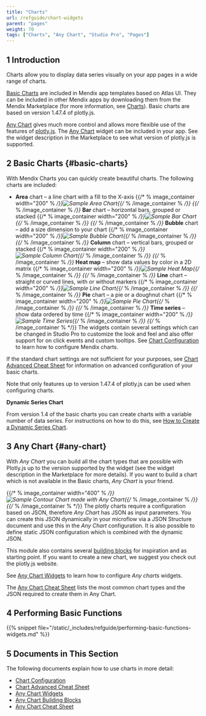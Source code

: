 ```yaml
---
title: "Charts"
url: /refguide/chart-widgets
parent: "pages"
weight: 70
tags: ["Charts", "Any Chart", "Studio Pro", "Pages"]
---
```


## 1 Introduction

Charts allow you to display data series visually on your app pages in a wide range of charts.

[Basic Charts](#basic-charts) are included in Mendix app templates based on Atlas UI. They can be included in other Mendix apps by downloading them from the Mendix Marketplace (for more information, see [Charts](/appstore/widgets/charts)). Basic charts are based on version 1.47.4 of plotly.js.

[Any Chart](#any-chart) gives much more control and allows more flexible use of the features of [plotly.js](https://plot.ly/). The [Any Chart](/appstore/modules/any-chart) widget can be included in your app. See the widget description in the Marketplace to see what version of plotly.js is supported.

## 2 Basic Charts {#basic-charts}

With Mendix Charts you can quickly create beautiful charts. The following charts are included:

* **Area** chart – a line chart with a fill to the X-axis {{/* % image_container width="200" % */}}![Sample Area Chart](/attachments/refguide/modeling/pages/chart-widgets/sample-area-chart.png){{/* % /image_container % */}}
{{/* % /image_container % */}}* **Bar** chart – horizontal bars, grouped or stacked {{/* % image_container width="200" % */}}![Sample Bar Chart](/attachments/refguide/modeling/pages/chart-widgets/sample-bar-chart.png){{/* % /image_container % */}}
{{/* % /image_container % */}}* **Bubble** chart – add a size dimension to your chart {{/* % image_container width="200" % */}}![Sample Bubble Chart](/attachments/refguide/modeling/pages/chart-widgets/sample-bubble-chart.png){{/* % /image_container % */}}
{{/* % /image_container % */}}* **Column** chart – vertical bars, grouped or stacked {{/* % image_container width="200" % */}}![Sample Column Chart](/attachments/refguide/modeling/pages/chart-widgets/sample-column-chart.png){{/* % /image_container % */}}
{{/* % /image_container % */}}* **Heat map** – show data values by color in a 2D matrix {{/* % image_container width="200" % */}}![Sample Heat Map](/attachments/refguide/modeling/pages/chart-widgets/sample-heat-map.png){{/* % /image_container % */}}
{{/* % /image_container % */}}* **Line** chart – straight or curved lines, with or without markers {{/* % image_container width="200" % */}}![Sample Line Chart](/attachments/refguide/modeling/pages/chart-widgets/sample-line-chart.png){{/* % /image_container % */}}
{{/* % /image_container % */}}* **Pie** chart – a pie or a doughnut chart {{/* % image_container width="200" % */}}![Sample Pie Chart](/attachments/refguide/modeling/pages/chart-widgets/sample-pie-chart.png){{/* % /image_container % */}}
{{/* % /image_container % */}}* **Time series** – show data ordered by time {{/* % image_container width="200" % */}}![Sample Time Series](/attachments/refguide/modeling/pages/chart-widgets/sample-time-series.png){{/* % /image_container % */}}
{{/* % /image_container % */}}
The widgets contain several settings which can be changed in Studio Pro to customize the look and feel and also offer support for on click events and custom tooltips. See [Chart Configuration](charts-configuration) to learn how to configure Mendix charts.

If the standard chart settings are not sufficient for your purposes, see [Chart Advanced Cheat Sheet](charts-advanced-cheat-sheet) for information on advanced configuration of your basic charts.

Note that only features up to version 1.47.4 of plotly.js can be used when configuring charts.

**Dynamic Series Chart**

From version 1.4 of the basic charts you can create charts with a variable number of data series. For instructions on how to do this, see [How to Create a Dynamic Series Chart](/howto/front-end/charts-dynamic-series).

## 3 Any Chart {#any-chart}

With *Any Chart* you can build all the chart types that are possible with Plotly.js up to the version supported by the widget (see the widget description in the Marketplace for more details). If you want to build a chart which is not available in the Basic charts, *Any Chart* is your friend.

{{/* % image_container width="400" % */}}![Sample Contour Chart made with Any Chart](/attachments/refguide/modeling/pages/chart-widgets/contour.png){{/* % /image_container % */}}
{{/* % /image_container % */}}
The plotly charts require a configuration based on JSON, therefore *Any Chart* has JSON as input parameters. You can create this JSON dynamically in your microflow via a JSON Structure document and use this in the *Any Chart* configuration. It is also possible to define static JSON configuration which is combined with the dynamic JSON.

This module also contains several [building blocks](charts-any-building-blocks) for inspiration and as starting point. If you want to create a new chart, we suggest you check out the plotly.js website.

See [Any Chart Widgets](charts-any-configuration) to learn how to configure *Any charts* widgets.

The [Any Chart Cheat Sheet](charts-any-cheat-sheet) lists the most common chart types and the JSON required to create them in Any Chart.

## 4 Performing Basic Functions

{{% snippet file="/static/_includes/refguide/performing-basic-functions-widgets.md" %}}

## 5 Documents in This Section

The following documents explain how to use charts in more detail:

* [Chart Configuration](charts-configuration)
* [Chart Advanced Cheat Sheet](charts-advanced-cheat-sheet)
* [Any Chart Widgets](charts-any-configuration)
* [Any Chart Building Blocks](charts-any-building-blocks)
* [Any Chart Cheat Sheet](charts-any-cheat-sheet)
